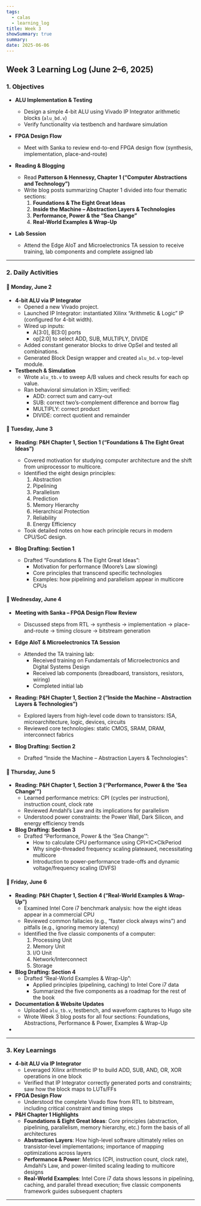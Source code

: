 ```yaml
---
tags:
  - calas
  - learning_log
title: Week 3
showSummary: true
summary: 
date: 2025-06-06
---
```

## Week 3 Learning Log (June 2–6, 2025)
### 1. Objectives
- **ALU Implementation & Testing**  
  - Design a simple 4-bit ALU using Vivado IP Integrator arithmetic blocks (`alu_bd.v`)  
  - Verify functionality via testbench and hardware simulation
- **FPGA Design Flow**  
  - Meet with Sanka to review end-to-end FPGA design flow (synthesis, implementation, place-and-route)

- **Reading & Blogging**  
  - Read **Patterson & Hennessy, Chapter 1 (“Computer Abstractions and Technology”)**  
  - Write blog posts summarizing Chapter 1 divided into four thematic sections:
    1. **Foundations & The Eight Great Ideas**  
    2. **Inside the Machine – Abstraction Layers & Technologies**  
    3. **Performance, Power & the “Sea Change”**  
    4. **Real-World Examples & Wrap-Up**
- **Lab Session**  
  - Attend the Edge AIoT and Microelectronics TA session to receive training, lab components and complete assigned lab

---

### 2. Daily Activities

#### 📅 Monday, June 2
- **4-bit ALU via IP Integrator**  
  - Opened a new Vivado project.  
  - Launched IP Integrator: instantiated Xilinx “Arithmetic & Logic” IP (configured for 4-bit width).  
  - Wired up inputs:  
    - A[3:0], B[3:0] ports  
    - op[2:0] to select ADD, SUB, MULTIPLY, DIVIDE  
  - Added constant generator blocks to drive OpSel and tested all combinations.  
  - Generated Block Design wrapper and created `alu_bd.v` top-level module.  
- **Testbench & Simulation**  
  - Wrote `alu_tb.v` to sweep A/B values and check results for each op value.  
  - Ran behavioral simulation in XSim; verified:  
    - ADD: correct sum and carry-out  
    - SUB: correct two’s-complement difference and borrow flag  
    - MULTIPLY: correct product
    - DIVIDE: correct quotient and remainder

#### 📅 Tuesday, June 3
- **Reading: P&H Chapter 1, Section 1 (“Foundations & The Eight Great Ideas”)**  
  - Covered motivation for studying computer architecture and the shift from uniprocessor to multicore. 
  - Identified the eight design principles:  
    1. Abstraction  
    2. Pipelining  
    3. Parallelism  
    4. Prediction  
    5. Memory Hierarchy  
    6. Hierarchical Protection  
    7. Reliability  
    8. Energy Efficiency  
  - Took detailed notes on how each principle recurs in modern CPU/SoC design.  

- **Blog Drafting: Section 1**  
  - Drafted “Foundations & The Eight Great Ideas”:  
    - Motivation for performance (Moore’s Law slowing)  
    - Core principles that transcend specific technologies  
    - Examples: how pipelining and parallelism appear in multicore CPUs

#### 📅 Wednesday, June 4
- **Meeting with Sanka – FPGA Design Flow Review**  
  - Discussed steps from RTL → synthesis → implementation → place-and-route → timing closure → bitstream generation  

- **Edge AIoT & Microelectronics TA Session**  
  - Attended the TA training lab:  
    - Received training on Fundamentals of Microelectronics and Digital Systems Design
    - Received lab components (breadboard, transistors, resistors, wiring)  
    - Completed initial lab
- **Reading: P&H Chapter 1, Section 2 (“Inside the Machine – Abstraction Layers & Technologies”)**  
  - Explored layers from high-level code down to transistors: ISA, microarchitecture, logic, devices, circuits  
  - Reviewed core technologies: static CMOS, SRAM, DRAM, interconnect fabrics  
- **Blog Drafting: Section 2**  
  - Drafted “Inside the Machine – Abstraction Layers & Technologies”:  

#### 📅 Thursday, June 5
- **Reading: P&H Chapter 1, Section 3 (“Performance, Power & the ‘Sea Change’”)**  
  - Learned performance metrics: CPI (cycles per instruction), instruction count, clock rate  
  - Reviewed Amdahl’s Law and its implications for parallelism  
  - Understood power constraints: the Power Wall, Dark Silicon, and energy efficiency trends  
- **Blog Drafting: Section 3**  
  - Drafted “Performance, Power & the ‘Sea Change’”:  
    - How to calculate CPU performance using CPI×IC×ClkPeriod  
    - Why single-threaded frequency scaling plateaued, necessitating multicore  
    - Introduction to power-performance trade-offs and dynamic voltage/frequency scaling (DVFS)

#### 📅 Friday, June 6
- **Reading: P&H Chapter 1, Section 4 (“Real-World Examples & Wrap-Up”)**  
  - Examined Intel Core i7 benchmark analysis: how the eight ideas appear in a commercial CPU  
  - Reviewed common fallacies (e.g., “faster clock always wins”) and pitfalls (e.g., ignoring memory latency)  
  - Identified the five classic components of a computer:  
    1. Processing Unit  
    2. Memory Unit  
    3. I/O Unit  
    4. Network/Interconnect  
    5. Storage  
- **Blog Drafting: Section 4**  
  - Drafted “Real-World Examples & Wrap-Up”:  
    - Applied principles (pipelining, caching) to Intel Core i7 data  
    - Summarized the five components as a roadmap for the rest of the book  
- **Documentation & Website Updates**  
  - Uploaded `alu_tb.v`, testbench, and waveform captures to Hugo site  
  - Wrote Week 3 blog posts for all four sections: Foundations, Abstractions, Performance & Power, Examples & Wrap-Up  
- 

---

### 3. Key Learnings
- **4-bit ALU via IP Integrator**  
  - Leveraged Xilinx arithmetic IP to build ADD, SUB, AND, OR, XOR operations in one block  
  - Verified that IP Integrator correctly generated ports and constraints; saw how the block maps to LUTs/FFs  
- **FPGA Design Flow**  
  - Understood the complete Vivado flow from RTL to bitstream, including critical constraint and timing steps  
- **P&H Chapter 1 Highlights**  
  - **Foundations & Eight Great Ideas**: Core principles (abstraction, pipelining, parallelism, memory hierarchy, etc.) form the basis of all architectures  
  - **Abstraction Layers**: How high-level software ultimately relies on transistor-level implementations; importance of mapping optimizations across layers  
  - **Performance & Power**: Metrics (CPI, instruction count, clock rate), Amdahl’s Law, and power-limited scaling leading to multicore designs  
  - **Real-World Examples**: Intel Core i7 data shows lessons in pipelining, caching, and parallel thread execution; five classic components framework guides subsequent chapters

---
